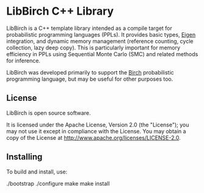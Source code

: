 # LibBirch C++ Library

LibBirch is a C++ template library intended as a compile target for
probabilistic programming languages (PPLs). It provides basic types,
[Eigen](https://eigen.tuxfamily.org/) integration, and dynamic memory
management (reference counting, cycle collection, lazy deep copy). This is
particularly important for memory efficiency in PPLs using Sequential Monte
Carlo (SMC) and related methods for inference.

LibBirch was developed primarily to support the [Birch](https://birch.sh)
probabilistic programming language, but may be useful for other purposes too.


## License

LibBirch is open source software.

It is licensed under the Apache License, Version 2.0 (the "License"); you may
not use it except in compliance with the License. You may obtain a copy of the
License at <http://www.apache.org/licenses/LICENSE-2.0>.


## Installing

To build and install, use:

./bootstrap
./configure
make
make install
